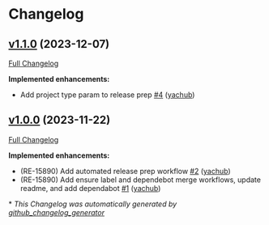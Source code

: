 # Changelog

## [v1.1.0](https://github.com/puppetlabs/release-engineering-repo-standards/tree/v1.1.0) (2023-12-07)

[Full Changelog](https://github.com/puppetlabs/release-engineering-repo-standards/compare/v1.0.0...v1.1.0)

**Implemented enhancements:**

- Add project type param to release prep [\#4](https://github.com/puppetlabs/release-engineering-repo-standards/pull/4) ([yachub](https://github.com/yachub))

## [v1.0.0](https://github.com/puppetlabs/release-engineering-repo-standards/tree/v1.0.0) (2023-11-22)

[Full Changelog](https://github.com/puppetlabs/release-engineering-repo-standards/compare/45ce159270226a01a422ecabc6fd4bf3f31813b6...v1.0.0)

**Implemented enhancements:**

- \(RE-15890\) Add automated release prep workflow [\#2](https://github.com/puppetlabs/release-engineering-repo-standards/pull/2) ([yachub](https://github.com/yachub))
- \(RE-15890\) Add ensure label and dependebot merge workflows, update readme, and add dependabot [\#1](https://github.com/puppetlabs/release-engineering-repo-standards/pull/1) ([yachub](https://github.com/yachub))



\* *This Changelog was automatically generated by [github_changelog_generator](https://github.com/github-changelog-generator/github-changelog-generator)*
